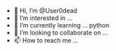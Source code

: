 - 👋 Hi, I’m @User0dead
- 👀 I’m interested in ...
- 🌱 I’m currently learning ... python 
- 💞️ I’m looking to collaborate on ...
- 📫 How to reach me ...

<!---
User0dead/User0dead is a ✨ special ✨ repository because its `README.md` (this file) appears on your GitHub profile.
You can click the Preview link to take a look at your changes
--->
